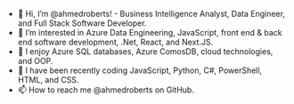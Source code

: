 - 👋 Hi, I’m @ahmedroberts! - Business Intelligence Analyst, Data Engineer, and Full Stack Software Developer.
- 👀 I’m interested in Azure Data Engineering, JavaScript, front end & back end software development, .Net, React, and Next.JS.
- 🌱 I enjoy Azure SQL databases, Azure ComosDB, cloud technologies, and OOP.
- 💞️ I have been recently coding JavaScript, Python, C#, PowerShell, HTML, and CSS.
- 📫 How to reach me @ahmedroberts on GitHub.

<!---
ahmedroberts/ahmedroberts is a ✨ special ✨ repository because its `README.md` (this file) appears on your GitHub profile.
You can click the Preview link to take a look at your changes. Ahmed you are a beast!
--->
